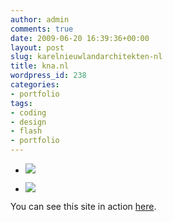 ```yaml
---
author: admin
comments: true
date: 2009-06-20 16:39:36+00:00
layout: post
slug: karelnieuwlandarchitekten-nl
title: kna.nl
wordpress_id: 238
categories:
- portfolio
tags:
- coding
- design
- flash
- portfolio
---
```







  * ![](http://www.noio.nl/wordpress/wp-content/uploads/kna-nl/kna-nl-01-800x586.png)


  * ![](http://www.noio.nl/wordpress/wp-content/uploads/kna-nl/kna-nl-02-800x586.png)











You can see this site in action [here](http://www.karelnieuwlandarchitekten.nl).



